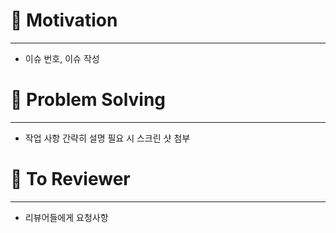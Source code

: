 # 🌳 Motivation
---
- 이슈 번호, 이슈 작성

# 🍎 Problem Solving
---
- 작업 사항 간략히 설명
필요 시 스크린 샷 첨부

# 🍒 To Reviewer
---
- 리뷰어들에게 요청사항
